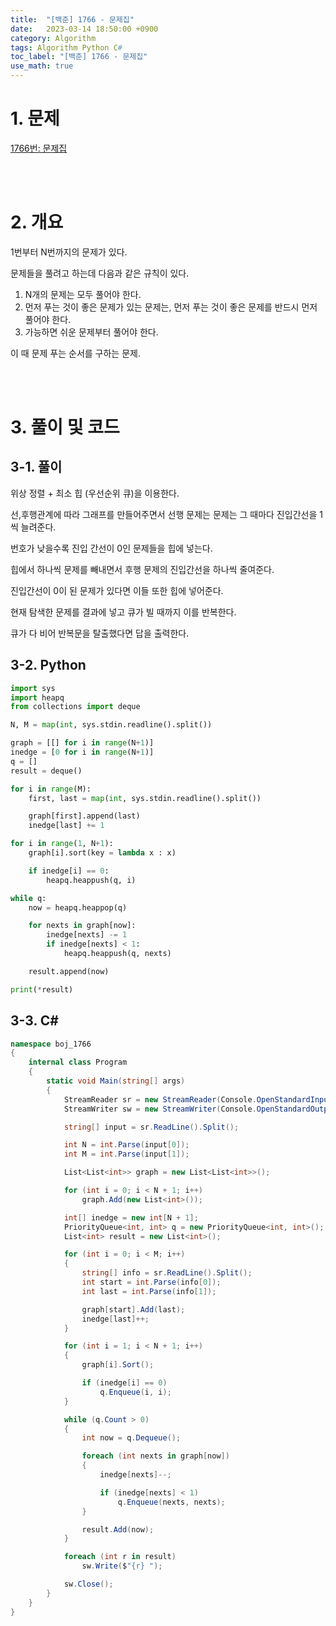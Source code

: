 ```yaml
---
title:  "[백준] 1766 - 문제집"
date:   2023-03-14 18:50:00 +0900
category: Algorithm
tags: Algorithm Python C#
toc_label: "[백준] 1766 - 문제집"
use_math: true
---
```


# 1. 문제
[1766번: 문제집](https://www.acmicpc.net/problem/1766)


<br/>
<br/>

# 2. 개요
1번부터 N번까지의 문제가 있다.

문제들을 풀려고 하는데 다음과 같은 규칙이 있다.

1. N개의 문제는 모두 풀어야 한다.
2. 먼저 푸는 것이 좋은 문제가 있는 문제는, 먼저 푸는 것이 좋은 문제를 반드시 먼저 풀어야 한다.
3. 가능하면 쉬운 문제부터 풀어야 한다.

이 때 문제 푸는 순서를 구하는 문제.


<br/>
<br/>

# 3. 풀이 및 코드
## 3-1. 풀이
위상 정렬 + 최소 힙 (우선순위 큐)을 이용한다.

선,후행관계에 따라 그래프를 만들어주면서 선행 문제는 문제는 그 때마다 진입간선을 1씩 늘려준다.

번호가 낮을수록 진입 간선이 0인 문제들을 힙에 넣는다.

힙에서 하나씩 문제를 빼내면서 후행 문제의 진입간선을 하나씩 줄여준다.

진입간선이 0이 된 문제가 있다면 이들 또한 힙에 넣어준다.

현재 탐색한 문제를 결과에 넣고 큐가 빌 때까지 이를 반복한다.

큐가 다 비어 반복문을 탈출했다면 답을 출력한다.

## 3-2. Python

```python
import sys
import heapq
from collections import deque

N, M = map(int, sys.stdin.readline().split())

graph = [[] for i in range(N+1)]
inedge = [0 for i in range(N+1)]
q = []
result = deque()

for i in range(M):
    first, last = map(int, sys.stdin.readline().split())

    graph[first].append(last)
    inedge[last] += 1

for i in range(1, N+1):
    graph[i].sort(key = lambda x : x)

    if inedge[i] == 0:
        heapq.heappush(q, i)

while q:
    now = heapq.heappop(q)

    for nexts in graph[now]:
        inedge[nexts] -= 1
        if inedge[nexts] < 1:
            heapq.heappush(q, nexts)

    result.append(now)

print(*result)
```

## 3-3. C#

```csharp
namespace boj_1766
{
    internal class Program
    {
        static void Main(string[] args)
        {
            StreamReader sr = new StreamReader(Console.OpenStandardInput());
            StreamWriter sw = new StreamWriter(Console.OpenStandardOutput());

            string[] input = sr.ReadLine().Split();

            int N = int.Parse(input[0]);
            int M = int.Parse(input[1]);

            List<List<int>> graph = new List<List<int>>();

            for (int i = 0; i < N + 1; i++)
                graph.Add(new List<int>());

            int[] inedge = new int[N + 1];
            PriorityQueue<int, int> q = new PriorityQueue<int, int>();
            List<int> result = new List<int>();

            for (int i = 0; i < M; i++)
            {
                string[] info = sr.ReadLine().Split();
                int start = int.Parse(info[0]);
                int last = int.Parse(info[1]);

                graph[start].Add(last);
                inedge[last]++;
            }

            for (int i = 1; i < N + 1; i++)
            {
                graph[i].Sort();

                if (inedge[i] == 0)
                    q.Enqueue(i, i);
            }

            while (q.Count > 0)
            {
                int now = q.Dequeue();

                foreach (int nexts in graph[now])
                {
                    inedge[nexts]--;

                    if (inedge[nexts] < 1)
                        q.Enqueue(nexts, nexts);
                }

                result.Add(now);
            }

            foreach (int r in result)
                sw.Write($"{r} ");

            sw.Close();
        }
    }
}
```